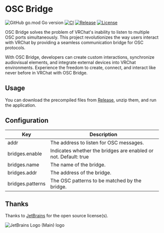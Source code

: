 # OSC Bridge

![GitHub go.mod Go version](https://img.shields.io/github/go-mod/go-version/gizmo-ds/osc-bridge?style=flat-square)
[![CI](https://img.shields.io/github/actions/workflow/status/gizmo-ds/osc-bridge/release.yml?branch=main&label=CI&style=flat-square)](https://github.com/gizmo-ds/osc-bridge/actions/workflows/release.yml)
[![Release](https://img.shields.io/github/v/release/gizmo-ds/osc-bridge.svg?include_prereleases&style=flat-square)](https://github.com/gizmo-ds/osc-bridge/releases/latest)
[![License](https://img.shields.io/github/license/gizmo-ds/osc-bridge?style=flat-square)](./LICENSE)

OSC Bridge solves the problem of VRChat's inability to listen to multiple OSC ports simultaneously. This project revolutionizes the way users interact with VRChat by providing a seamless communication bridge for OSC protocols.

With OSC Bridge, developers can create custom interactions, synchronize audiovisual elements, and integrate external devices into VRChat environments. Experience the freedom to create, connect, and interact like never before in VRChat with OSC Bridge.

## Usage

You can download the precompiled files from [Release](https://github.com/gizmo-ds/osc-bridge/releases/latest), unzip them, and run the application.

## Configuration

| Key              | Description                                                     |
| ---------------- | --------------------------------------------------------------- |
| addr             | The address to listen for OSC messages.                         |
| bridges.enable   | Indicates whether the bridges are enabled or not. Default: true |
| bridges.name     | The name of the bridge.                                         |
| bridges.addr     | The address of the bridge.                                      |
| bridges.patterns | The OSC patterns to be matched by the bridge.                   |

## Thanks

Thanks to [JetBrains](https://jb.gg/OpenSourceSupport) for the open source license(s).

![JetBrains Logo (Main) logo](https://resources.jetbrains.com/storage/products/company/brand/logos/jb_beam.svg)
